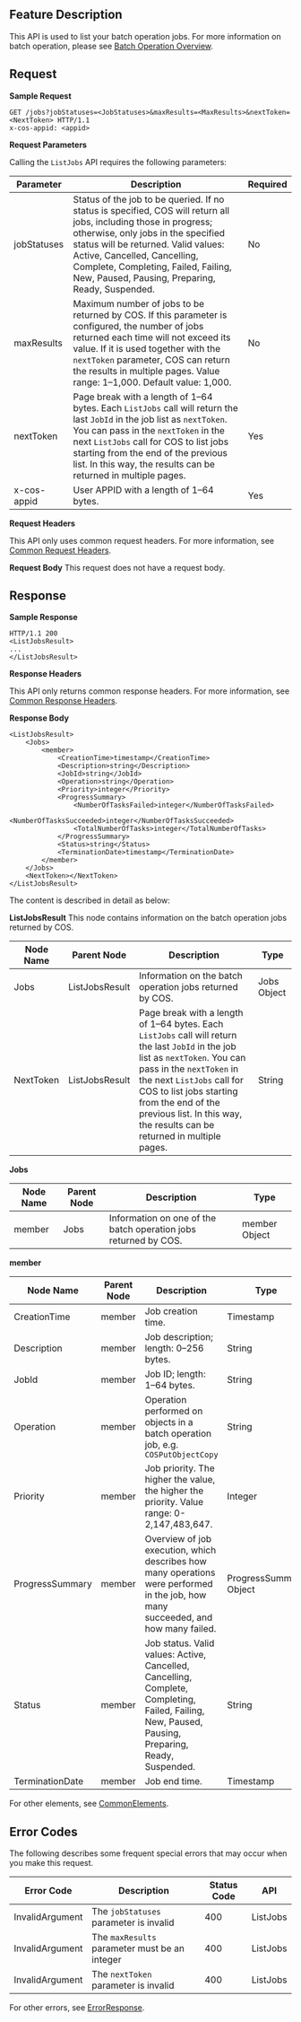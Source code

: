 ## Feature Description

This API is used to list your batch operation jobs. For more information on batch operation, please see [Batch Operation Overview](https://intl.cloud.tencent.com/document/product/436/32958).

## Request

**Sample Request**

```shell
GET /jobs?jobStatuses=<JobStatuses>&maxResults=<MaxResults>&nextToken=<NextToken> HTTP/1.1
x-cos-appid: <appid>
```

**Request Parameters**

Calling the `ListJobs` API requires the following parameters:

| Parameter | Description | Required |
| ----------- | ------------------------------------------------------------ | ---- |
| jobStatuses | Status of the job to be queried. If no status is specified, COS will return all jobs, including those in progress; otherwise, only jobs in the specified status will be returned. Valid values: Active, Cancelled, Cancelling, Complete, Completing, Failed, Failing, New, Paused, Pausing, Preparing, Ready, Suspended. | No  |
| maxResults  | Maximum number of jobs to be returned by COS. If this parameter is configured, the number of jobs returned each time will not exceed its value. If it is used together with the `nextToken` parameter, COS can return the results in multiple pages. Value range: 1–1,000. Default value: 1,000. | No |
| nextToken | Page break with a length of 1–64 bytes. Each `ListJobs` call will return the last `JobId` in the job list as `nextToken`. You can pass in the `nextToken` in the next `ListJobs` call for COS to list jobs starting from the end of the previous list. In this way, the results can be returned in multiple pages. | Yes |
| x-cos-appid | User APPID with a length of 1–64 bytes. | Yes |

**Request Headers**

This API only uses common request headers. For more information, see [Common Request Headers](https://intl.cloud.tencent.com/document/product/436/7728).

**Request Body**
This request does not have a request body.

## Response

**Sample Response**

```shell
HTTP/1.1 200
<ListJobsResult>
...
</ListJobsResult>
```

**Response Headers**

This API only returns common response headers. For more information, see [Common Response Headers](https://intl.cloud.tencent.com/document/product/436/7729).

**Response Body**

```shell
<ListJobsResult>
    <Jobs>
        <member>
            <CreationTime>timestamp</CreationTime>
            <Description>string</Description>
            <JobId>string</JobId>
            <Operation>string</Operation>
            <Priority>integer</Priority>
            <ProgressSummary>
                <NumberOfTasksFailed>integer</NumberOfTasksFailed>
                <NumberOfTasksSucceeded>integer</NumberOfTasksSucceeded>
                <TotalNumberOfTasks>integer</TotalNumberOfTasks>
            </ProgressSummary>
            <Status>string</Status>
            <TerminationDate>timestamp</TerminationDate>
        </member>
    </Jobs>
    <NextToken></NextToken>
</ListJobsResult>
```

The content is described in detail as below:

**ListJobsResult**
This node contains information on the batch operation jobs returned by COS.

| Node Name | Parent Node | Description | Type |
| --------- | -------------- | ------------------------------------------------------------ | ----------- |
| Jobs | ListJobsResult | Information on the batch operation jobs returned by COS. | Jobs Object |
| NextToken | ListJobsResult | Page break with a length of 1–64 bytes. Each `ListJobs` call will return the last `JobId` in the job list as `nextToken`. You can pass in the `nextToken` in the next `ListJobs` call for COS to list jobs starting from the end of the previous list. In this way, the results can be returned in multiple pages. | String |

**Jobs**

| Node Name | Parent Node | Description | Type |
| ------ | ------ | ----------------------------------- | ------------- |
| member | Jobs | Information on one of the batch operation jobs returned by COS. | member Object |

**member**

| Node Name | Parent Node | Description | Type |
| --------------- | ------ | ------------------------------------------------------------ | ---------------------- |
| CreationTime | member | Job creation time. | Timestamp |
| Description | member | Job description; length: 0–256 bytes. | String |
| JobId | member | Job ID; length: 1–64 bytes.  | String |
| Operation | member | Operation performed on objects in a batch operation job, e.g. `COSPutObjectCopy` | String |
| Priority  | member | Job priority. The higher the value, the higher the priority. Value range: 0-2,147,483,647. | Integer |
| ProgressSummary | member | Overview of job execution, which describes how many operations were performed in the job, how many succeeded, and how many failed. | ProgressSummary Object |
| Status  | member | Job status. Valid values: Active, Cancelled, Cancelling, Complete, Completing, Failed, Failing, New, Paused, Pausing, Preparing, Ready, Suspended. | String |
| TerminationDate | member | Job end time. | Timestamp |

For other elements, see [CommonElements](https://intl.cloud.tencent.com/document/product/436/33786).

## Error Codes

The following describes some frequent special errors that may occur when you make this request.

| Error Code | Description | Status Code | API |
| --------------- | -------------------------------- | ------ | -------- |
| InvalidArgument | The `jobStatuses` parameter is invalid | 400    | ListJobs |
| InvalidArgument | The `maxResults` parameter must be an integer | 400 | ListJobs |
| InvalidArgument | The `nextToken` parameter is invalid | 400 | ListJobs |

For other errors, see [ErrorResponse](https://intl.cloud.tencent.com/document/product/436/33787).

